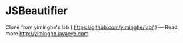 JSBeautifier
============

Clone from yiminghe's lab ( https://github.com/yiminghe/lab/ ) — Read more  http://yiminghe.javaeye.com
